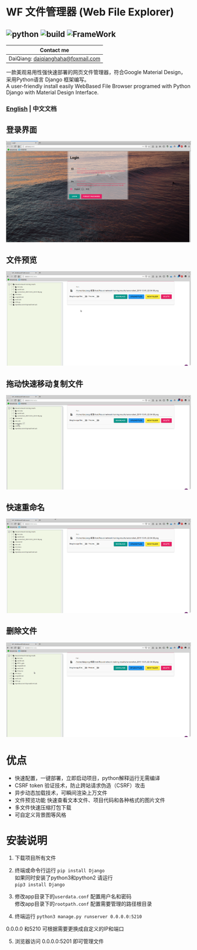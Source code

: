 # WF 文件管理器 (Web File Explorer)
![python](https://img.shields.io/badge/Python-3.5+-green.svg)
![build](https://img.shields.io/badge/build-passed-green.svg)
![FrameWork](https://img.shields.io/badge/Django-2.0+-green.svg)  
--------
Contact me | 
--------- |
DaiQiang: daiqianghaha@foxmail.com | 

一款美观易用性强快速部署的网页文件管理器，符合Google Material Design，采用Python语言 Django 框架编写。  
A user-friendly install easily WebBased File Browser programed with Python Django with Material Design Interface.   
### [ English](../README.md) | 中文文档
## 登录界面
![login](./login.png "登录界面") 
## 文件预览
![preview](./preview_EN.gif "文件预览")
## 拖动快速移动复制文件
![drag](./drag_EN.gif "拖动快速移动复制文件")
## 快速重命名
![rename](./rename_EN.gif "快速重命名")
## 删除文件
![delete](./delete_EN.gif "删除文件")

# 优点

* 快速配置，一键部署，立即启动项目，python解释运行无需编译
* CSRF token 验证技术，防止跨站请求伪造（CSRF）攻击
* 异步动态加载技术，可瞬间渲染上万文件
* 文件预览功能 快速查看文本文件、项目代码和各种格式的图片文件
* 多文件快速压缩打包下载
* 可自定义背景图等风格

# 安装说明
1. 下载项目所有文件
2. 终端或命令行运行
 `pip install Django`  
 如果同时安装了python3和python2 请运行  
    `pip3 install Django`

3. 修改app目录下的`userdata.conf` 配置用户名和密码  
修改app目录下的`rootpath.conf` 配置需要管理的路径根目录
4. 终端运行
`python3 manage.py runserver 0.0.0.0:5210`

0.0.0.0 和5210 可根据需要更换成自定义的IP和端口

5. 浏览器访问 0.0.0.0:5201 即可管理文件
